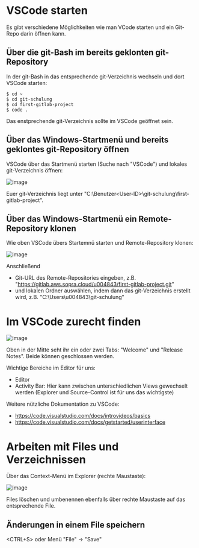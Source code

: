 # VSCode starten

Es gibt verschiedene Möglichkeiten wie man VCode starten und ein Git-Repo darin öffnen kann.

## Über die git-Bash im bereits geklonten git-Repository

In der git-Bash in das entsprechende git-Verzeichnis wechseln und dort VSCode starten:

```
$ cd ~
$ cd git-schulung
$ cd first-gitlab-project
$ code . 
```

Das enstprechende git-Verzeichnis sollte im VSCode geöffnet sein.

## Über das Windows-Startmenü und bereits geklontes git-Repository öffnen

VSCode über das Startmenü starten (Suche nach "VSCode") und lokales git-Verzeichnis öffnen:

![image](https://github.com/user-attachments/assets/15f7b355-dce7-4399-88c3-6ee42a070d58)

Euer git-Verzeichnis liegt unter "C:\Benutzer\<User-ID>\git-schulung\first-gitlab-project".

## Über das Windows-Startmenü ein Remote-Repository klonen

Wie oben VSCode übers Startemnü starten und Remote-Repository klonen:

![image](https://github.com/user-attachments/assets/717619eb-5fad-4430-90f2-06879e9c8cf2)

Anschließend

- Git-URL des Remote-Repositories eingeben, z.B. "https://gitlab.aws.sopra.cloud/u004843/first-gitlab-project.git"
- und lokalen Ordner auswählen, indem dann das git-Verzeichnis erstellt wird, z.B. "C:\Users\u004843\git-schulung"

# Im VSCode zurecht finden

![image](https://github.com/user-attachments/assets/625731c2-9e1e-4c9d-bc7f-f1c7ad87b6ed)

Oben in der Mitte seht ihr ein oder zwei Tabs: "Welcome" und "Release Notes". Beide können geschlossen werden.

Wichtige Bereiche im Editor für uns:

- Editor
- Activity Bar: Hier kann zwischen unterschiedlichen Views gewechselt werden (Explorer und Source-Control ist für uns das wichtigste)

Weitere nützliche Dokumentation zu VSCode:

- https://code.visualstudio.com/docs/introvideos/basics
- https://code.visualstudio.com/docs/getstarted/userinterface

# Arbeiten mit Files und Verzeichnissen

Über das Context-Menü im Explorer (rechte Maustaste):

![image](https://github.com/user-attachments/assets/74b9262c-9429-42b3-933b-a91a4a099468)

Files löschen und umbenennen ebenfalls über rechte Maustaste auf das entsprechende File.

## Änderungen in einem File speichern

<CTRL+S> oder Menü "File" -> "Save"
